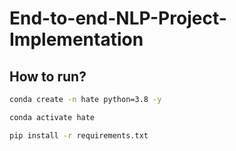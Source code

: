 # End-to-end-NLP-Project-Implementation


## How to run?

```bash
conda create -n hate python=3.8 -y
```

```bash
conda activate hate
```

```bash
pip install -r requirements.txt
```

